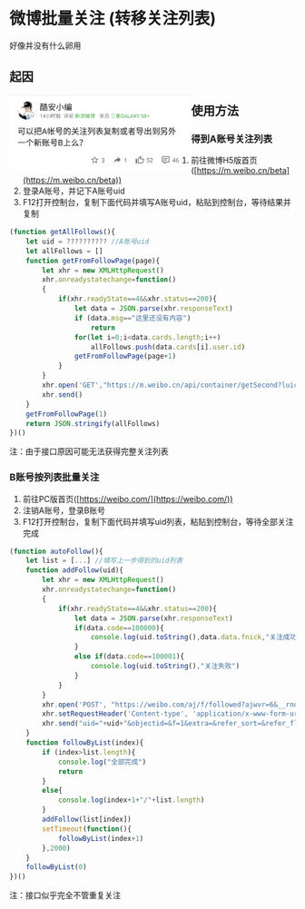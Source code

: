 # 微博批量关注 (转移关注列表)
好像并没有什么卵用

## 起因
<div><img src="./image/sshot.png" width="320" align="left" /></div>

## 使用方法
### 得到A账号关注列表
1. 前往微博H5版首页([https://m.weibo.cn/beta](https://m.weibo.cn/beta))
2. 登录A账号，并记下A账号uid
3. F12打开控制台，复制下面代码并填写A账号uid，粘贴到控制台，等待结果并复制
```javascript
(function getAllFollows(){
	let uid = ?????????? //A账号uid
	let allFollows = []
	function getFromFollowPage(page){
		let xhr = new XMLHttpRequest()	
		xhr.onreadystatechange=function()
		{
			if(xhr.readyState==4&&xhr.status==200){
				let data = JSON.parse(xhr.responseText)
				if (data.msg=="这里还没有内容")
					return
				for(let i=0;i<data.cards.length;i++)
					allFollows.push(data.cards[i].user.id)
				getFromFollowPage(page+1)
			}
		}
		xhr.open('GET',"https://m.weibo.cn/api/container/getSecond?luicode=10000011&lfid=100505"+uid+"&uid="+uid+"&containerid=100505"+uid+"_-_FOLLOWERS&page="+page,0)
		xhr.send()
	}
	getFromFollowPage(1)
	return JSON.stringify(allFollows)
})()
```
注：由于接口原因可能无法获得完整关注列表

### B账号按列表批量关注
1. 前往PC版首页([https://weibo.com/](https://weibo.com/))
2. 注销A账号，登录B账号
3. F12打开控制台，复制下面代码并填写uid列表，粘贴到控制台，等待全部关注完成
```javascript
(function autoFollow(){
	let list = [...] //填写上一步得到的uid列表
	function addFollow(uid){
		let xhr = new XMLHttpRequest()	
		xhr.onreadystatechange=function()
		{
			if(xhr.readyState==4&&xhr.status==200){	
				let data = JSON.parse(xhr.responseText)
				if(data.code==100000){
					console.log(uid.toString(),data.data.fnick,"关注成功")
				}
				else if(data.code==100001){
					console.log(uid.toString(),"关注失败")
				}
			}
		}
		xhr.open('POST', "https://weibo.com/aj/f/followed?ajwvr=6&__rnd="+new Date().getTime(), true)
		xhr.setRequestHeader('Content-type', 'application/x-www-form-urlencoded')
		xhr.send("uid="+uid+"&objectid=&f=1&extra=&refer_sort=&refer_flag=1005050001_&location=page_100505_home&oid="+uid+"&wforce=1&nogroup=false&fnick=&refer_lflag=&refer_from=profile_headerv6&_t=0")
	}
	function followByList(index){
		if (index>list.length){
			console.log("全部完成")
			return
		}
		else{
			console.log(index+1+"/"+list.length)
		}
		addFollow(list[index])
		setTimeout(function(){
			followByList(index+1)
		},2000)
	}
	followByList(0)
})()
```
注：接口似乎完全不管重复关注